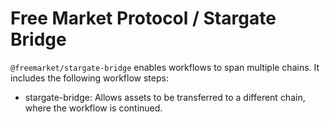 # Free Market Protocol / Stargate Bridge

`@freemarket/stargate-bridge` enables workflows to span multiple chains. It includes the following workflow steps:

- stargate-bridge: Allows assets to be transferred to a different chain, where the workflow is continued.
